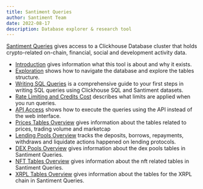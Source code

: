 ```yaml
---
title: Santiment Queries
author: Santiment Team
date: 2022-08-17
description: Database explorer & research tool
---
```


[Santiment Queries](https://app.santiment.net/queries) gives access to a Clickhouse Database cluster that holds crypto-related on-chain, financial, social and development activity data.

- [Introduction](/santiment-queries/introduction) gives information what this tool is about and why it exists.
- [Exploration](/santiment-queries/exploration) shows how to navigate the database and explore the tables structure.
- [Writing SQL Queries](/santiment-queries/writing-sql-queries) is a comprehensive guide to your first steps in writing SQL queries using Clickhouse SQL and Santiment datasets.
- [Rate Limiting and Credits Cost](/santiment-queries/rate-limits-and-credits-cost) describes what limits are applied when you run queries.
- [API Access](/santiment-queries/api-access) shows how to execute the queries using the API instead of the web interface.
- [Prices Tables Overview](/santiment-queries/prices-tables/) gives information about the tables related to prices, trading volume and marketcap
- [Lending Pools Overview](/santiment-queries/lending-pools/) tracks the deposits, borrows, repayments, withdraws and liquidate actions happened on lending protocols. 
- [DEX Pools Overview](/santiment-queries/dex-pools/) gives information about the dex pools tables in Santiment Queries.
- [NFT Tables Overview](/santiment-queries/nft-tables) gives information about the nft related tables in Santiment Queries.
- [XRPL Tables Overview](santiment-queries/xrpl-tables) gives information about the tables for the XRPL chain in Santiment Queries.
